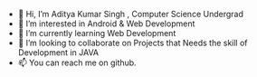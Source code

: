 - 👋 Hi, I’m Aditya Kumar Singh , Computer Science Undergrad
- 👀 I’m interested in Android & Web Development
- 🌱 I’m currently learning Web Development
- 💞️ I’m looking to collaborate on Projects that Needs the skill of Development in JAVA 
- 📫 You can reach me on github.

<!---
sadityak2003/sadityak2003 is a ✨ special ✨ repository because its `README.md` (this file) appears on your GitHub profile.
You can click the Preview link to take a look at your changes.
--->
